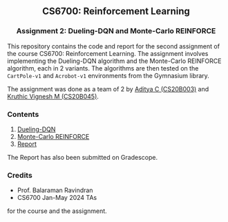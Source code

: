 <center><h2> CS6700: Reinforcement Learning </h2></center>

<center><h3> Assignment 2: Dueling-DQN and Monte-Carlo REINFORCE </h3></center>

This repository contains the code and report for the second assignment of the course CS6700: Reinforcement Learning. The assignment involves implementing the Dueling-DQN algorithm and the Monte-Carlo REINFORCE algorithm, each in 2 variants. The algorithms are then tested on the `CartPole-v1` and `Acrobot-v1` environments from the Gymnasium library.

The assignment was done as a team of 2 by [Aditya C (CS20B003)](https://github.com/AdityaC-003) and [Kruthic Vignesh M (CS20B045)](https://github.com/Kruthic-Vignesh).

### Contents

1. [Dueling-DQN](./dueling-dqn.ipynb)
2. [Monte-Carlo REINFORCE](./mc-reinforce.ipynb)
3. [Report](./Report)

The Report has also been submitted on Gradescope.

### Credits

- Prof. Balaraman Ravindran 
- CS6700 Jan-May 2024 TAs

for the course and the assignment.

